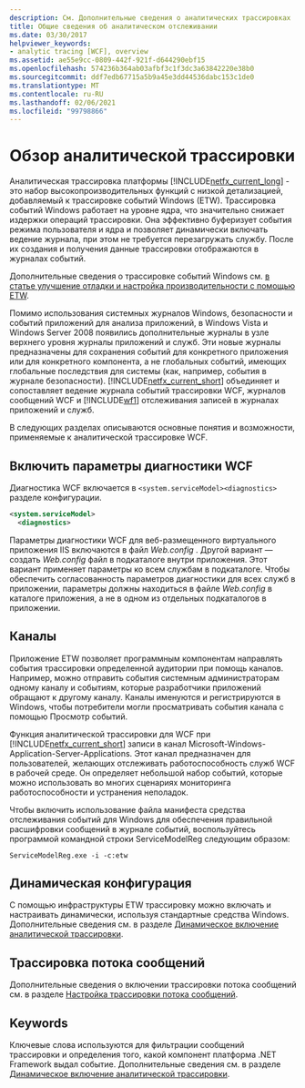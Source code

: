 ```yaml
---
description: См. Дополнительные сведения о аналитических трассировках
title: Общие сведения об аналитическом отслеживании
ms.date: 03/30/2017
helpviewer_keywords:
- analytic tracing [WCF], overview
ms.assetid: ae55e9cc-0809-442f-921f-d644290ebf15
ms.openlocfilehash: 574236b364ab03afbf3c1f3dc3a63842220e38b0
ms.sourcegitcommit: ddf7edb67715a5b9a45e3dd44536dabc153c1de0
ms.translationtype: MT
ms.contentlocale: ru-RU
ms.lasthandoff: 02/06/2021
ms.locfileid: "99798866"
---
```

# <a name="analytic-tracing-overview"></a>Обзор аналитической трассировки

Аналитическая трассировка платформы [!INCLUDE[netfx_current_long](../../../../../includes/netfx-current-long-md.md)] - это набор высокопроизводительных функций с низкой детализацией, добавляемый к трассировке событий Windows (ETW). Трассировка событий Windows работает на уровне ядра, что значительно снижает издержки операций трассировки. Она эффективно буферизует события режима пользователя и ядра и позволяет динамически включать ведение журнала, при этом не требуется перезагружать службу. После их создания и получения данные трассировки отображаются в журналах событий.

Дополнительные сведения о трассировке событий Windows см. [в статье улучшение отладки и настройка производительности с помощью ETW](/archive/msdn-magazine/2007/april/event-tracing-improve-debugging-and-performance-tuning-with-etw).

 Помимо использования системных журналов Windows, безопасности и событий приложений для анализа приложений, в Windows Vista и Windows Server 2008 появились дополнительные журналы в узле верхнего уровня журналы приложений и служб. Эти новые журналы предназначены для сохранения событий для конкретного приложения или для конкретного компонента, а не глобальных событий, имеющих глобальные последствия для системы (как, например, события в журнале безопасности). [!INCLUDE[netfx_current_short](../../../../../includes/netfx-current-short-md.md)] объединяет и сопоставляет ведение журнала событий трассировки WCF, журналов сообщений WCF и [!INCLUDE[wf1](../../../../../includes/wf1-md.md)] отслеживания записей в журналах приложений и служб.

В следующих разделах описываются основные понятия и возможности, применяемые к аналитической трассировке WCF.

## <a name="enable-wcf-diagnostics-settings"></a>Включить параметры диагностики WCF

Диагностика WCF включается в `<system.serviceModel><diagnostics>` разделе конфигурации.

```xml
<system.serviceModel>
  <diagnostics>
```

Параметры диагностики WCF для веб-размещенного виртуального приложения IIS включаются в файл *Web.config* . Другой вариант — создать *Web.config* файл в подкаталоге внутри приложения. Этот вариант применяет параметры ко всем службам в подкаталоге. Чтобы обеспечить согласованность параметров диагностики для всех служб в приложении, параметры должны находиться в файле *Web.config* в каталоге приложения, а не в одном из отдельных подкаталогов в приложении.

## <a name="channels"></a>Каналы

Приложение ETW позволяет программным компонентам направлять события трассировки определенной аудитории при помощь каналов. Например, можно отправить события системным администраторам одному каналу и событиям, которые разработчики приложений обращают к другому каналу. Каналы именуются и регистрируются в Windows, чтобы потребители могли просматривать события канала с помощью Просмотр событий.

 Функция аналитической трассировки для WCF при [!INCLUDE[netfx_current_short](../../../../../includes/netfx-current-short-md.md)] записи в канал Microsoft-Windows-Application-Server-Applications. Этот канал предназначен для пользователей, желающих отслеживать работоспособность служб WCF в рабочей среде. Он определяет небольшой набор событий, которые можно использовать во многих сценариях мониторинга работоспособности и устранения неполадок.

 Чтобы включить использование файла манифеста средства отслеживания событий для Windows для обеспечения правильной расшифровки сообщений в журнале событий, воспользуйтесь программой командной строки ServiceModelReg следующим образом:

 `ServiceModelReg.exe -i -c:etw`

## <a name="dynamic-configuration"></a>Динамическая конфигурация

С помощью инфраструктуры ETW трассировку можно включать и настраивать динамически, используя стандартные средства Windows. Дополнительные сведения см. в разделе [Динамическое включение аналитической трассировки](dynamically-enabling-analytic-tracing.md).

## <a name="message-flow-tracing"></a>Трассировка потока сообщений

Дополнительные сведения о включении трассировки потока сообщений см. в разделе [Настройка трассировки потока сообщений](configuring-message-flow-tracing.md).

## <a name="keywords"></a>Keywords

Ключевые слова используются для фильтрации сообщений трассировки и определения того, какой компонент платформа .NET Framework выдал событие. Дополнительные сведения см. в разделе [Динамическое включение аналитической трассировки](dynamically-enabling-analytic-tracing.md).
